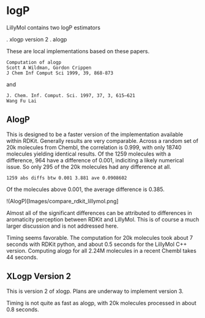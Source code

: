 # logP

LillyMol contains two logP estimators

. xlogp version 2
. alogp

These are local implementations based on these papers.
```
Computation of alogp
Scott A Wildman, Gordon Crippen
J Chem Inf Comput Sci 1999, 39, 868-873
```
and
```
J. Chem. Inf. Comput. Sci. 1997, 37, 3, 615–621
Wang Fu Lai
```

## AlogP
This is designed to be a faster version of the implementation available within
RDKit. Generally results are very comparable. Across a random set of 20k
molecules from Chembl, the correlation is 0.999, with only 18740 molecules
yielding identical results. Of the 1259 molecules with a difference, 964
have a difference of 0.001, indiciting a likely numerical issue. So
only 295 of the 20k molecules had any difference at all.
```
1259 abs diffs btw 0.001 3.881 ave 0.0908602
```
Of the molecules above 0.001, the average difference is 0.385.

!(AlogP)[Images/compare_rdkit_lillymol.png]

Almost all of the significant differences can be attributed to differences
in aromaticity perception between RDKit and LillyMol. This is of course
a much larger discussion and is not addressed here.

Timing seems favorable. The computation for 20k molecules took about
7 seconds with RDKit python, and about 0.5 seconds for the LillyMol C++
version. Computing alogp for all 2.24M molecules in a recent Chembl takes
44 seconds.

## XLogp Version 2
This is version 2 of xlogp. Plans are underway to implement version 3.

Timing is not quite as fast as alogp, with 20k molecules processed in
about 0.8 seconds.
